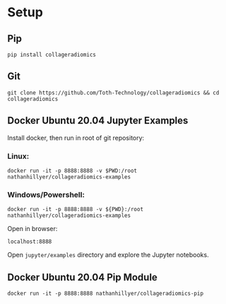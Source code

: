 # Setup

## Pip
```
pip install collageradiomics
```

## Git

```
git clone https://github.com/Toth-Technology/collageradiomics && cd collageradiomics
```

## Docker Ubuntu 20.04 Jupyter Examples

Install docker, then run in root of git repository:
### Linux:
```
docker run -it -p 8888:8888 -v $PWD:/root nathanhillyer/collageradiomics-examples
```
### Windows/Powershell:
```
docker run -it -p 8888:8888 -v ${PWD}:/root nathanhillyer/collageradiomics-examples
```

Open in browser:
```
localhost:8888
```

Open `jupyter/examples` directory and explore the Jupyter notebooks.

## Docker Ubuntu 20.04 Pip Module

```
docker run -it -p 8888:8888 nathanhillyer/collageradiomics-pip
```
